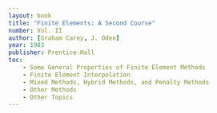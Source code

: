 ```yaml
---
layout: book
title: "Finite Elements: A Second Course"
number: Vol. II
author: [Graham Carey, J. Oden]
year: 1983
publisher: Prentice-Hall
toc:
    - Some General Properties of Finite Element Methods
    - Finite Element Interpolation
    - Mixed Methods, Hybrid Methods, and Penalty Methods
    - Other Methods
    - Other Topics
---
```


